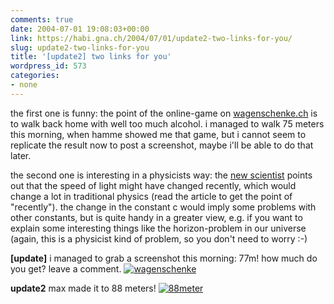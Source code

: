```yaml
---
comments: true
date: 2004-07-01 19:08:03+00:00
link: https://habi.gna.ch/2004/07/01/update2-two-links-for-you/
slug: update2-two-links-for-you
title: '[update2] two links for you'
wordpress_id: 573
categories:
- none
---
```


the first one is funny: the point of the online-game on [wagenschenke.ch](http://www.wagenschenke.ch/) is to walk back home with well too much alcohol. i managed to walk 75 meters this morning, when hamme showed me that game, but i cannot seem to replicate the result now to post a screenshot, maybe i'll be able to do that later.

the second one is interesting in a physicists way: the [new scientist](http://www.newscientist.com/news/news.jsp?id=ns99996092) points out that the speed of light might have changed recently, which would change a lot in traditional physics (read the article to get the point of "recently"). the change in the constant c would imply some problems with other constants, but is quite handy in a greater view, e.g. if you want to explain some interesting things like the horizon-problem in our universe (again, this is a physicist kind of problem, so you don't need to worry :-)

**[update]**
i managed to grab a screenshot this morning: 77m! how much do you get? leave a comment.
[![wagenschenke](https://habi.gna.ch/blog/images/wagenschenke-tm.jpg)](https://habi.gna.ch/blog/images/wagenschenke.jpg)

**update2**
max made it to 88 meters!
[![88meter](https://habi.gna.ch/blog/images/88meter-tm.jpg)](https://habi.gna.ch/blog/images/88meter.png)

